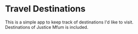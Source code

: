 # Travel Destinations

This is a simple app to keep track of destinations I'd like to visit. Destinations of Justice Mfum is included.
